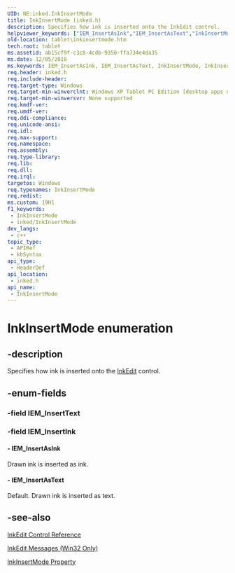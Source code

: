 ```yaml
---
UID: NE:inked.InkInsertMode
title: InkInsertMode (inked.h)
description: Specifies how ink is inserted onto the InkEdit control.
helpviewer_keywords: ["IEM_InsertAsInk","IEM_InsertAsText","InkInsertMode","InkInsertMode enumeration [Tablet PC]","ab15cf9f-c3c8-4cdb-9350-ffa734e4da35","inked/IEM_InsertAsInk","inked/IEM_InsertAsText","inked/InkInsertMode","tablet.inkinsertmode"]
old-location: tablet\inkinsertmode.htm
tech.root: tablet
ms.assetid: ab15cf9f-c3c8-4cdb-9350-ffa734e4da35
ms.date: 12/05/2018
ms.keywords: IEM_InsertAsInk, IEM_InsertAsText, InkInsertMode, InkInsertMode enumeration [Tablet PC], ab15cf9f-c3c8-4cdb-9350-ffa734e4da35, inked/IEM_InsertAsInk, inked/IEM_InsertAsText, inked/InkInsertMode, tablet.inkinsertmode
req.header: inked.h
req.include-header: 
req.target-type: Windows
req.target-min-winverclnt: Windows XP Tablet PC Edition [desktop apps only]
req.target-min-winversvr: None supported
req.kmdf-ver: 
req.umdf-ver: 
req.ddi-compliance: 
req.unicode-ansi: 
req.idl: 
req.max-support: 
req.namespace: 
req.assembly: 
req.type-library: 
req.lib: 
req.dll: 
req.irql: 
targetos: Windows
req.typenames: InkInsertMode
req.redist: 
ms.custom: 19H1
f1_keywords:
 - InkInsertMode
 - inked/InkInsertMode
dev_langs:
 - c++
topic_type:
 - APIRef
 - kbSyntax
api_type:
 - HeaderDef
api_location:
 - inked.h
api_name:
 - InkInsertMode
---
```


# InkInsertMode enumeration


## -description

Specifies how ink is inserted onto the <a href="/windows/desktop/tablet/inkedit-control-reference">InkEdit</a> control.

## -enum-fields

### -field IEM_InsertText

### -field IEM_InsertInk

#### - IEM_InsertAsInk

Drawn ink is inserted as ink.


#### - IEM_InsertAsText

Default. Drawn ink is inserted as text.

## -see-also

<a href="/windows/desktop/tablet/inkedit-control-reference">InkEdit Control Reference</a>



<a href="/windows/desktop/tablet/inkedit-messages--win32-only-">InkEdit Messages (Win32 Only)</a>



<a href="/windows/desktop/api/inked/nf-inked-iinkedit-get_inkinsertmode">InkInsertMode Property</a>